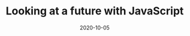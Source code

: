---
title: Looking at a future with JavaScript
description: An introductory talk about the basics of JavaScript and its use in web development.
image: /talks/future-javascript/cover.jpg
date: 2020-10-05
host:
  - name: Developer Student Club AMA Computer College Caloocan
    description: Developer Student Club AMA Computer College Caloocan is a community of students that focus on improving their skills as well as their professional and personal network in the industry with the use of technology.
event: 
  - name: "DSC AMACC Caloocan: Web Development Series"
    description: Developer Student Club AMA Computer College Caloocan is a community of students that focus on improving their skills as well as their professional and personal network in the industry with the use of technology.
audience:
  - Students from various schools with beginner to intermediate understanding of JavaScript as a language.
duration:
  - PT1H
location: Online
---